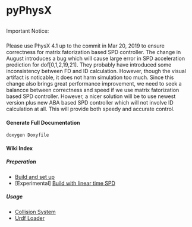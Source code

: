 # pyPhysX

##
Important Notice: 

#####
Please use PhysX 4.1 up to the commit in Mar 20, 2019 to ensure correctness for matrix fatorization based SPD controller. The change in August introduces a bug which will cause large error in SPD acceleration prediction for dof[0,1,2,19,21]. They probably have introduced some inconsistency between FD and ID calculation. However, though the visual artifact is noticable, it does not harm simulation too much. Since this change also brings great performance improvement, we need to seek a balancce between correctness and speed if we use matrix fatorization based SPD controller. However, a nicer solution will be to use newest version plus new ABA based SPD controller which will not involve ID calculation at all. This will provide both speedy and accurate control.

#### Generate Full Documentation
```
doxygen Doxyfile
```

#### Wiki Index

##### Preperation
* [Build and set up](wiki/Setup.md)
* \[Experimental] [Build with linear time SPD](wiki/SPDABA.md)

##### Usage
* [Collision System](wiki/CollisionSystem.md)
* [Urdf Loader](wiki/UrdfLoader.md)
